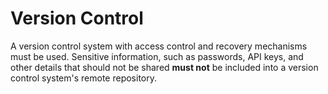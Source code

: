 # Version Control

A version control system with access control and recovery mechanisms must be
used. Sensitive information, such as passwords, API keys, and other details that
should not be shared **must not** be included into a version control system's
remote repository.
